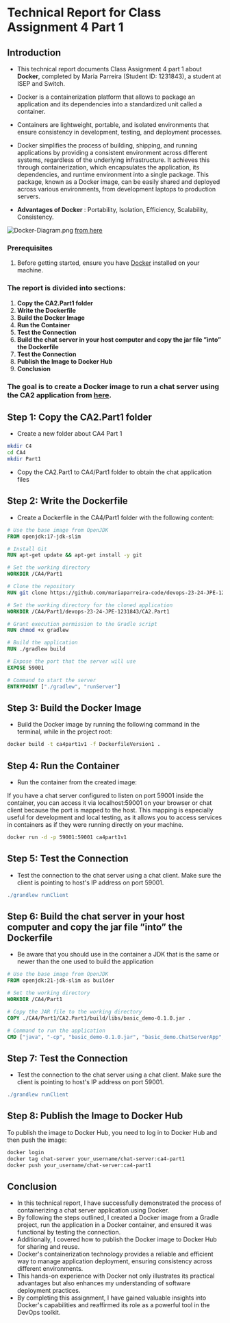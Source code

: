 # Technical Report for Class Assignment 4 Part 1

## Introduction

- This technical report documents Class Assignment 4 part 1 about **Docker**, completed by Maria Parreira (Student ID: 1231843), a student at ISEP and Switch.

- Docker is a containerization platform that allows to package an application and its dependencies into a standardized unit called a container. 
- Containers are lightweight, portable, and isolated environments that ensure consistency in development, testing, and deployment processes.

- Docker simplifies the process of building, shipping, and running applications by providing a consistent environment across different systems, regardless of the underlying infrastructure. It achieves this through containerization, which encapsulates the application, its dependencies, and runtime environment into a single package. This package, known as a Docker image, can be easily shared and deployed across various environments, from development laptops to production servers.

- **Advantages of Docker** : Portability, Isolation, Efficiency, Scalability, Consistency.

![Docker-Diagram.png](images/Docker-Diagram.png)
[from here](https://kinsta.com/pt/base-de-conhecimento/que-e-docker/)


### **Prerequisites**

1. Before getting started, ensure you have [Docker](https://docs.docker.com/get-docker/) installed on your machine. 


### The report is divided into sections:

1. **Copy the CA2.Part1 folder**
2. **Write the Dockerfile**
3. **Build the Docker Image**
4. **Run the Container**
5. **Test the Connection**
6. **Build the chat server in your host computer and copy the jar file ”into” the Dockerfile**
7. **Test the Connection**
8. **Publish the Image to Docker Hub**
9. **Conclusion**


### The goal is to create a Docker image to run a chat server using the CA2 application from [here](https://github.com/mariaparreira-code/devops-23-24-JPE-1231843).

## Step 1: Copy the CA2.Part1 folder 

- Create a new folder about CA4 Part 1 

```bash
mkdir C4
cd CA4
mkdir Part1
```
- Copy the CA2.Part1 to CA4/Part1 folder to obtain the chat application files

## Step 2: Write the Dockerfile

- Create a Dockerfile in the CA4/Part1 folder with the following content:

```Dockerfile
# Use the base image from OpenJDK
FROM openjdk:17-jdk-slim

# Install Git
RUN apt-get update && apt-get install -y git

# Set the working directory
WORKDIR /CA4/Part1

# Clone the repository
RUN git clone https://github.com/mariaparreira-code/devops-23-24-JPE-1231843.git

# Set the working directory for the cloned application
WORKDIR /CA4/Part1/devops-23-24-JPE-1231843/CA2.Part1

# Grant execution permission to the Gradle script
RUN chmod +x gradlew

# Build the application
RUN ./gradlew build

# Expose the port that the server will use
EXPOSE 59001

# Command to start the server
ENTRYPOINT ["./gradlew", "runServer"]
```
## Step 3: Build the Docker Image

- Build the Docker image by running the following command in the terminal, while in the project root:

```bash
docker build -t ca4part1v1 -f DockerfileVersion1 .
```

## Step 4: Run the Container

- Run the container from the created image:

If you have a chat server configured to listen on port 59001 inside the container, you can access it via localhost:59001 on your browser or chat client because the port is mapped to the host. 
This mapping is especially useful for development and local testing, as it allows you to access services in containers as if they were running directly on your machine.

```bash
docker run -d -p 59001:59001 ca4part1v1
```

## Step 5: Test the Connection

- Test the connection to the chat server using a chat client. Make sure the client is pointing to host's IP address on port 59001.

```gradle
./grandlew runClient
```

## Step 6: Build the chat server in your host computer and copy the jar file ”into” the Dockerfile 

- Be aware that you should use in the container a JDK that is the same or newer than the one used to build the application

```Dockerfile
# Use the base image from OpenJDK
FROM openjdk:21-jdk-slim as builder

# Set the working directory
WORKDIR /CA4/Part1

# Copy the JAR file to the working directory
COPY ./CA4/Part1/CA2.Part1/build/libs/basic_demo-0.1.0.jar .

# Command to run the application
CMD ["java", "-cp", "basic_demo-0.1.0.jar", "basic_demo.ChatServerApp", "59001"]

```

## Step 7: Test the Connection

- Test the connection to the chat server using a chat client. Make sure the client is pointing to host's IP address on port 59001.

```gradle
./grandlew runClient
```

## Step 8: Publish the Image to Docker Hub

To publish the image to Docker Hub, you need to log in to Docker Hub and then push the image:

```bash
docker login
docker tag chat-server your_username/chat-server:ca4-part1
docker push your_username/chat-server:ca4-part1
```


## Conclusion

- In this technical report, I have successfully demonstrated the process of containerizing a chat server application using Docker.
- By following the steps outlined, I created a Docker image from a Gradle project, run the application in a Docker container, and ensured it was functional by testing the connection.
- Additionally, I covered how to publish the Docker image to Docker Hub for sharing and reuse.
- Docker's containerization technology provides a reliable and efficient way to manage application deployment, ensuring consistency across different environments.
- This hands-on experience with Docker not only illustrates its practical advantages but also enhances my understanding of software deployment practices.
- By completing this assignment, I have gained valuable insights into Docker's capabilities and reaffirmed its role as a powerful tool in the DevOps toolkit.
